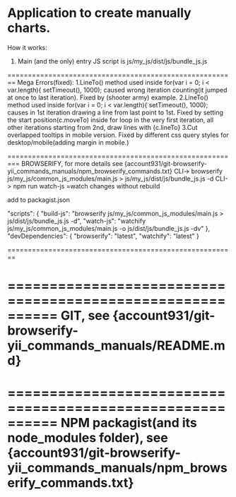 # Application to create manually charts.

How it works:
1. Main (and the only) entry JS script is js/my_js/dist/js/bundle_js.js




========================================================
Mega Errors(fixed):
1.LineTo() method used inside for(var i = 0; i < var.length){ setTimeout(), 1000); caused wrong iteration counting(it jumped at once to last iteration). 
Fixed by (shooter army) example.
2.LineTo() method used inside for(var i = 0; i < var.length){ setTimeout(), 1000); causes in 1st iteration drawing a line from last point to 1st.
Fixed by setting the start position(c.moveTo) inside for loop in the very first iteration, all other iterations starting from 2nd, draw lines with {c.lineTo}
3.Cut overlapped tooltips in mobile version. Fixed by different css query styles for desktop/mobile(adding margin in mobile.)

=========================================================
BROWSERIFY, for more details see {account931/git-browserify-yii_commands_manuals/npm_browserify_commands.txt}
CLI-> browserify js/my_js/common_js_modules/main.js > js/my_js/dist/js/bundle_js.js -d
CLI-> npm run watch-js    =watch changes without rebuild
                                         
add to packagist.json

 "scripts": {
    "build-js": "browserify js/my_js/common_js_modules/main.js > js/dist/js/bundle_js.js -d",
    "watch-js": "watchify js/my_js/common_js_modules/main.js -o js/dist/js/bundle_js.js -dv"
  },
 "devDependencies": {
    "browserify": "latest",
    "watchify": "latest"
  }

========================================================




















==========================================================
GIT, see {account931/git-browserify-yii_commands_manuals/README.md}
==========================================================

==========================================================
NPM packagist(and its node_modules folder), see {account931/git-browserify-yii_commands_manuals/npm_browserify_commands.txt}
==========================================================



